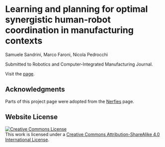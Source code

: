 # **Learning and planning for optimal synergistic human-robot coordination in manufacturing contexts**

Samuele Sandrini, Marco Faroni, Nicola Pedrocchi

Submitted to Robotics and Computer-Integrated Manufacturing Journal.

Visit the [page](https://jrl-cari-cnr-unibs.github.io/synergistic_hrtp/).

## Acknowledgments
Parts of this project page were adopted from the [Nerfies](https://nerfies.github.io/) page.

## Website License
<a rel="license" href="http://creativecommons.org/licenses/by-sa/4.0/"><img alt="Creative Commons License" style="border-width:0" src="https://i.creativecommons.org/l/by-sa/4.0/88x31.png" /></a><br />This work is licensed under a <a rel="license" href="http://creativecommons.org/licenses/by-sa/4.0/">Creative Commons Attribution-ShareAlike 4.0 International License</a>.
